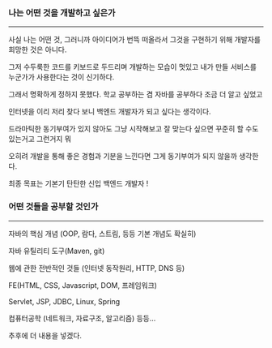 

### 나는 어떤 것을 개발하고 싶은가
--- 

사실 나는 어떤 것, 그러니까 아이디어가 번뜩 떠올라서 그것을 구현하기 위해 개발자를 희망한 것은 아니다.  

그저 수두룩한 코드를 키보드로 두드리며 개발하는 모습이 멋있고 내가 만들 서비스를 누군가가 사용한다는 것이 신기하다.  

그래서 명확하게 정하지 못했다. 학교 공부하는 겸 자바를 공부하다 조금 더 알고 싶었고  

인터넷을 이리 저리 찾다 보니 백엔드 개발자가 되고 싶다는 생각이다.  

드라마틱한 동기부여가 있지 않아도 그냥 시작해보고 잘 맞는다 싶으면 꾸준히 할 수도 있는거고 그런거지 뭐  

오히려 개발을 통해 좋은 경험과 기분을 느낀다면 그게 동기부여가 되지 않을까 생각한다.  

최종 목표는 기본기 탄탄한 신입 백엔드 개발자 !  

### 어떤 것들을 공부할 것인가
--- 

자바의 핵심 개념 (OOP, 람다, 스트림, 등등 기본 개념도 확실히)    

자바 유틸리티 도구(Maven, git)  

웹에 관한 전반적인 것들 (인터넷 동작원리, HTTP, DNS 등)  

FE(HTML, CSS, Javascript, DOM, 프레임워크)  

Servlet, JSP, JDBC, Linux, Spring  

컴퓨터공학 (네트워크, 자료구조, 알고리즘) 등등...  

추후에 더 내용을 넣겠다.



